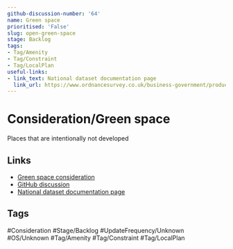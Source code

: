 ```yaml
---
github-discussion-number: '64'
name: Green space
prioritised: 'False'
slug: open-green-space
stage: Backlog
tags:
- Tag/Amenity
- Tag/Constraint
- Tag/LocalPlan
useful-links:
- link_text: National dataset documentation page
  link_url: https://www.ordnancesurvey.co.uk/business-government/products/open-map-greenspace
---
```


# Consideration/Green space

Places that are intentionally not developed

## Links

* [Green space consideration](https://design.planning.data.gov.uk/planning-consideration/open-green-space)
* [GitHub discussion](https://github.com/digital-land/data-standards-backlog/discussions/64)
* [National dataset documentation page](https://www.ordnancesurvey.co.uk/business-government/products/open-map-greenspace)

## Tags

#Consideration #Stage/Backlog #UpdateFrequency/Unknown #OS/Unknown #Tag/Amenity #Tag/Constraint #Tag/LocalPlan